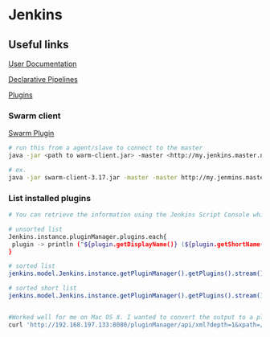 # Jenkins

## Useful links

[User Documentation](https://jenkins.io/doc/)

[Declarative Pipelines](https://jenkins.io/doc/book/pipeline/syntax/)

[Plugins](https://plugins.jenkins.io/)

### Swarm client

[Swarm Plugin](https://wiki.jenkins.io/display/JENKINS/Swarm+Plugin)

 ```bash
 # run this from a agent/slave to connect to the master
java -jar <path to warm-client.jar> -master <http://my.jenkins.master.net>

# ex.
java -jar swarm-client-3.17.jar -master -master http://my.jenmins.master.net:8080

 ```

### List installed plugins

 ```bash
# You can retrieve the information using the Jenkins Script Console which is accessible by visiting http://<jenkins-url>/script. (Given that you are logged in and have the required permissions).

# unsorted list
 Jenkins.instance.pluginManager.plugins.each{
  plugin -> println ("${plugin.getDisplayName()} (${plugin.getShortName()}): ${plugin.getVersion()}")
}

# sorted list
jenkins.model.Jenkins.instance.getPluginManager().getPlugins().stream().sorted().each { println "${it.getShortName()} | ${it.getVersion()} | ${it.getDisplayName()}" }

# sorted short list
jenkins.model.Jenkins.instance.getPluginManager().getPlugins().stream().sorted().each { println "${it.getShortName()}:${it.getVersion()}" }


#Worked well for me on Mac OS X. I wanted to convert the output to a plain text list, so used some Perl regex to strip the tags
curl 'http://192.168.197.133:8080/pluginManager/api/xml?depth=1&xpath=/*/*/shortName|/*/*/version&wrapper=plugins' | perl -pe 's/.*?<shortName>([\w-]+).*?<version>([^<]+)()(<\/\w+>)+/\1 \2\n/g'

 ```
